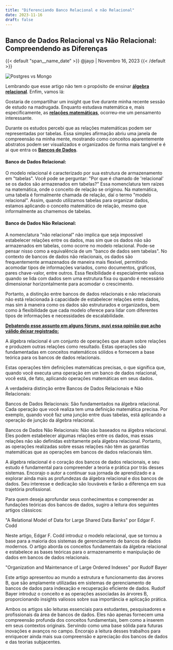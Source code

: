 ```yaml
---
title: "Diferenciando Banco Relacional e não Relacional"
date: 2023-11-16
draft: false
---
```


## Banco de Dados Relacional vs Não Relacional: Compreendendo as Diferenças

{{< default "span__name_date" >}}
  @jayp | Novembro 16, 2023
{{< /default >}}

![Postgres vs Mongo](/img/mongodb-vs-postgresql.png)

Lembrando que esse artigo não tem o propósito de ensinar [**álgebra relacional**](https://pt.wikipedia.org/wiki/%C3%81lgebra_relacional). Enfim, vamos lá:

Gostaria de compartilhar um insight que tive durante minha recente sessão de estudo na madrugada. Enquanto estudava matemática e, mais especificamente, as  [**relações matemáticas**](https://pt.wikipedia.org/wiki/Rela%C3%A7%C3%A3o_(matem%C3%A1tica)), ocorreu-me um pensamento interessante.

Durante os estudos percebi que as relações matemáticas podem ser representadas por tabelas. Essa simples afirmação abriu uma janela de compreensão na minha mente, mostrando como conceitos aparentemente abstratos podem ser visualizados e organizados de forma mais tangível e é ai que entra os [**Bancos de Dados**](https://pt.wikipedia.org/wiki/Banco_de_dados).

#### Banco de Dados Relacional:

O modelo relacional é caracterizado por sua estrutura de armazenamento em "tabelas". Você pode se perguntar: "Por que é chamado de 'relacional' se os dados são armazenados em tabelas?"
Essa nomenclatura tem raízes na matemática, onde o conceito de relação se originou. Na matemática, uma tabela é formalmente chamada de relação, daí o termo "modelo relacional". Assim, quando utilizamos tabelas para organizar dados, estamos aplicando o conceito matemático de relação, mesmo que informalmente as chamemos de tabelas.

#### Banco de Dados Não Relacional:

A nomenclatura "não relacional" não implica que seja impossível estabelecer relações entre os dados, mas sim que os dados não são armazenados em tabelas, como ocorre no modelo relacional. Pode-se pensar nisso como a equivalência de um "banco de dados sem tabelas".
No contexto de bancos de dados não relacionais, os dados são frequentemente armazenados de maneira mais flexível, permitindo acomodar tipos de informações variados, como documentos, gráficos, pares chave-valor, entre outros. Essa flexibilidade é especialmente valiosa quando se lida com dados sem uma estrutura fixa ou quando é necessário dimensionar horizontalmente para acomodar o crescimento.

Portanto, a distinção entre bancos de dados relacionais e não relacionais não está relacionada à capacidade de estabelecer relações entre dados, mas sim à maneira como os dados são estruturados e organizados, bem como à flexibilidade que cada modelo oferece para lidar com diferentes tipos de informações e necessidades de escalabilidade.

[**Debatendo esse assunto em alguns fóruns, ouvi essa opinião que acho válido deixar registrado:**](https://www.tabnews.com.br/jayp/explicando-matematicamente-a-direfenca-do-bd-relacional-e-bd-nao-relacional)

A álgebra relacional é um conjunto de operações que atuam sobre relações e produzem outras relações como resultado. Estas operações são fundamentadas em conceitos matemáticos sólidos e fornecem a base teórica para os bancos de dados relacionais.

Estas operações têm definições matemáticas precisas, o que significa que, quando você executa uma operação em um banco de dados relacional, você está, de fato, aplicando operações matemáticas em seus dados.

A verdadeira distinção entre Bancos de Dados Relacionais e Não Relacionais:

Bancos de Dados Relacionais: São fundamentados na álgebra relacional. Cada operação que você realiza tem uma definição matemática precisa. Por exemplo, quando você faz uma junção entre duas tabelas, está aplicando a operação de junção da álgebra relacional.

Bancos de Dados Não Relacionais: Não são baseados na álgebra relacional. Eles podem estabelecer algumas relações entre os dados, mas essas relações não são definidas estritamente pela álgebra relacional. Portanto, as operações realizadas sobre essas relações não têm as garantias matemáticas que as operações em bancos de dados relacionais têm.

A álgebra relacional é o coração dos bancos de dados relacionais, e seu estudo é fundamental para compreender a teoria e prática por trás desses sistemas. Encorajo o autor a continuar sua jornada de aprendizado e a explorar ainda mais as profundezas da álgebra relacional e dos bancos de dados. Seu interesse e dedicação são louváveis e farão a diferença em sua trajetória profissional.

Para quem deseja aprofundar seus conhecimentos e compreender as fundações teóricas dos bancos de dados, sugiro a leitura dos seguintes artigos clássicos:

"A Relational Model of Data for Large Shared Data Banks" por Edgar F. Codd

Neste artigo, Edgar F. Codd introduz o modelo relacional, que se tornou a base para a maioria dos sistemas de gerenciamento de bancos de dados modernos. O artigo aborda os conceitos fundamentais da álgebra relacional e estabelece as bases teóricas para o armazenamento e manipulação de dados em bancos de dados relacionais.

"Organization and Maintenance of Large Ordered Indexes" por Rudolf Bayer

Este artigo apresentou ao mundo a estrutura e funcionamento das árvores B, que são amplamente utilizadas em sistemas de gerenciamento de bancos de dados para indexação e recuperação eficiente de dados. Rudolf Bayer introduz o conceito e as operações associadas às árvores B, proporcionando insights valiosos sobre sua importância e aplicação prática.

Ambos os artigos são leituras essenciais para estudantes, pesquisadores e profissionais da área de bancos de dados. Eles não apenas fornecem uma compreensão profunda dos conceitos fundamentais, bem como a inserem em seus contextos originais. Servindo como uma base sólida para futuras inovações e avanços no campo. Encorajo a leitura desses trabalhos para enriquecer ainda mais sua compreensão e apreciação dos bancos de dados e das teorias subjacentes.